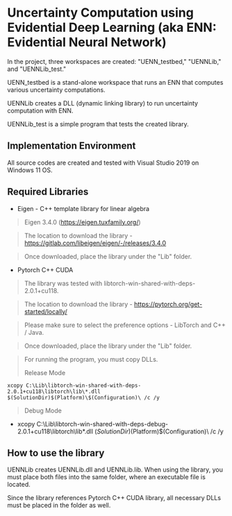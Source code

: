 # Uncertainty Computation using Evidential Deep Learning (aka ENN: Evidential Neural Network)

In the project, three workspaces are created: "UENN_testbed," "UENNLib," and "UENNLib_test." 

UENN_testbed is a stand-alone workspace that runs an ENN that computes various uncertainty computations.

UENNLib creates a DLL (dynamic linking library) to run uncertainty computation with ENN. 

UENNLib_test is a simple program that tests the created library.

## Implementation Environment
All source codes are created and tested with Visual Studio 2019 on Windows 11 OS.


## Required Libraries

* Eigen - C++ template library for linear algebra

> Eigen 3.4.0 (https://eigen.tuxfamily.org/)

> The location to download the library - https://gitlab.com/libeigen/eigen/-/releases/3.4.0

> Once downloaded, place the library under the "Lib" folder.



* Pytorch C++ CUDA


> The library was tested with libtorch-win-shared-with-deps-2.0.1+cu118.

> The location to download the library - https://pytorch.org/get-started/locally/

> Please make sure to select the preference options - LibTorch and C++ / Java.

> Once downloaded, place the library under the "Lib" folder.

> For running the program, you must copy DLLs.
>
> Release Mode

```
xcopy C:\Lib\libtorch-win-shared-with-deps-2.0.1+cu118\libtorch\lib\*.dll $(SolutionDir)$(Platform)\$(Configuration)\ /c /y
```

> Debug Mode
 * xcopy C:\Lib\libtorch-win-shared-with-deps-debug-2.0.1+cu118\libtorch\lib\*.dll $(SolutionDir)$(Platform)\$(Configuration)\ /c /y


## How to use the library

UENNLib creates UENNLib.dll and UENNLib.lib. When using the library, you must place both files into the same folder, where an executable file is located. 

Since the library references Pytorch C++ CUDA library, all necessary DLLs must be placed in the folder as well. 



